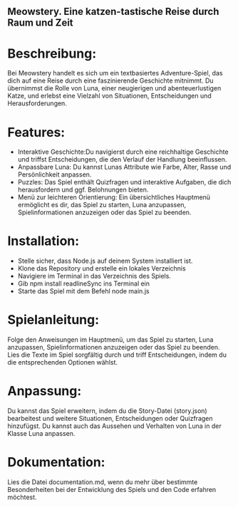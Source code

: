## Meowstery. Eine katzen-tastische Reise durch Raum und Zeit

# Beschreibung:

Bei Meowstery handelt es sich um ein textbasiertes Adventure-Spiel, das dich auf eine Reise durch eine faszinierende Geschichte mitnimmt. Du übernimmst die Rolle von Luna, einer neugierigen und abenteuerlustigen Katze, und erlebst eine Vielzahl von Situationen, Entscheidungen und Herausforderungen.

# Features:

- Interaktive Geschichte:Du navigierst durch eine reichhaltige Geschichte und triffst Entscheidungen, die den Verlauf der Handlung beeinflussen.
- Anpassbare Luna: Du kannst Lunas Attribute wie Farbe, Alter, Rasse und Persönlichkeit anpassen.
- Puzzles: Das Spiel enthält Quizfragen und interaktive Aufgaben, die dich herausfordern und ggf. Belohnungen bieten.
- Menü zur leichteren Orientierung: Ein übersichtliches Hauptmenü ermöglicht es dir, das Spiel zu starten, Luna anzupassen, Spielinformationen anzuzeigen oder das Spiel zu beenden.

# Installation:

- Stelle sicher, dass Node.js auf deinem System installiert ist.
- Klone das Repository und erstelle ein lokales Verzeichnis
- Navigiere im Terminal in das Verzeichnis des Spiels.
- Gib npm install readlineSync ins Terminal ein
- Starte das Spiel mit dem Befehl node main.js

# Spielanleitung:

Folge den Anweisungen im Hauptmenü, um das Spiel zu starten, Luna anzupassen, Spielinformationen anzuzeigen oder das Spiel zu beenden.
Lies die Texte im Spiel sorgfältig durch und triff Entscheidungen, indem du die entsprechenden Optionen wählst.

# Anpassung:

Du kannst das Spiel erweitern, indem du die Story-Datei (story.json) bearbeitest und weitere Situationen, Entscheidungen oder Quizfragen hinzufügst. Du kannst auch das Aussehen und Verhalten von Luna in der Klasse Luna anpassen.

# Dokumentation:

Lies die Datei documentation.md, wenn du mehr über bestimmte Besonderheiten bei der Entwicklung des Spiels und den Code erfahren möchtest.
